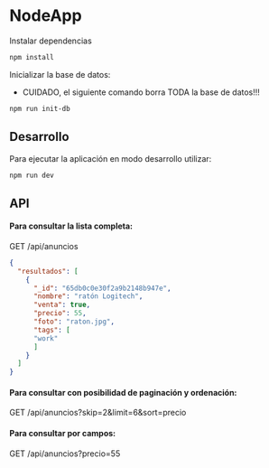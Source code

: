 # NodeApp

Instalar dependencias

```js
npm install
```

Inicializar la base de datos:

* CUIDADO, el siguiente comando borra TODA la base de datos!!!

```sh
npm run init-db
```

## Desarrollo

Para ejecutar la aplicación en modo desarrollo utilizar:

```js
npm run dev
```


## API

#### Para consultar la lista completa:

GET /api/anuncios

```json
{
  "resultados": [
    {
      "_id": "65db0c0e30f2a9b2148b947e",
      "nombre": "ratón Logitech",
      "venta": true,
      "precio": 55,
      "foto": "raton.jpg",
      "tags": [
      "work"
      ]
    }
  ]
}
```

#### Para consultar con posibilidad de paginación y ordenación:

GET /api/anuncios?skip=2&limit=6&sort=precio

#### Para consultar por campos: 

GET /api/anuncios?precio=55